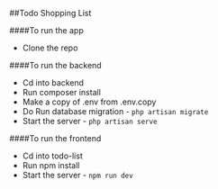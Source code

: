 ##Todo Shopping List

####To run the app
- Clone the repo

####To run the backend
- Cd into backend
- Run composer install
- Make a copy of .env from .env.copy
- Do Run database migration - `php artisan migrate`
- Start the server - `php artisan serve`

####To run the frontend
- Cd into todo-list
- Run npm install
- Start the server - `npm run dev`


